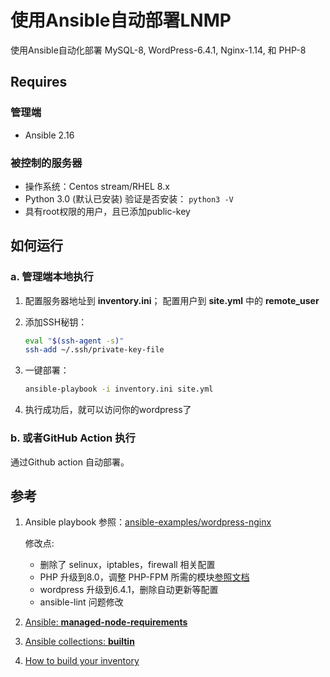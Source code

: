# 使用Ansible自动部署LNMP

使用Ansible自动化部署 MySQL-8, WordPress-6.4.1, Nginx-1.14, 和 PHP-8

## Requires

### 管理端

- Ansible 2.16

### 被控制的服务器

- 操作系统：Centos stream/RHEL 8.x
- Python 3.0 (默认已安装) 验证是否安装： `python3 -V`
- 具有root权限的用户，且已添加public-key

## 如何运行

### a. 管理端本地执行

1. 配置服务器地址到 **inventory.ini**； 配置用户到 **site.yml** 中的 **remote_user**

2. 添加SSH秘钥：

      ```bash
      eval "$(ssh-agent -s)"
      ssh-add ~/.ssh/private-key-file
      ```

3. 一键部署：

      ```bash
      ansible-playbook -i inventory.ini site.yml
      ```

4. 执行成功后，就可以访问你的wordpress了

### b. 或者GitHub Action 执行

 通过Github action 自动部署。

## 参考

  1. Ansible playbook 参照：[ansible-examples/wordpress-nginx](https://github.com/ansible/ansible-examples/tree/master/wordpress-nginx)

      修改点:

      + 删除了 selinux，iptables，firewall 相关配置
      + PHP 升级到8.0，调整 PHP-FPM 所需的模块[参照文档](https://cloud.tencent.com/document/product/213/49304)
      + wordpress 升级到6.4.1，删除自动更新等配置
      + ansible-lint 问题修改

  2. [Ansible: **managed-node-requirements**](https://docs.ansible.com/ansible/latest/installation_guide/intro_installation.html#managed-node-requirements)

  3. [Ansible collections: **builtin**](<https://docs.ansible.com/ansible/latest/collections/ansible/builtin/index.html>)

  4. [How to build your inventory](https://docs.ansible.com/ansible/latest/inventory_guide/intro_inventory.html#how-to-build-your-inventory)
